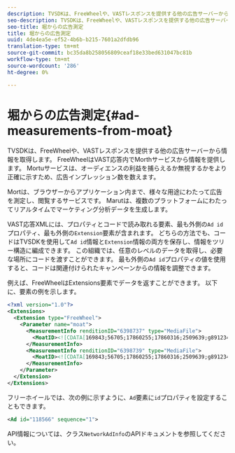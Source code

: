 ```yaml
---
description: TVSDKは、FreeWheelや、VASTレスポンスを提供する他の広告サーバーから情報を取得します。 FreeWheelはVAST応答内でMorthサービスから情報を提供します。 Mortuサービスは、オーディエンスの利益を捕らえるか無視するかをより正確に示すため、広告インプレッション数を数えます。
seo-description: TVSDKは、FreeWheelや、VASTレスポンスを提供する他の広告サーバーから情報を取得します。 FreeWheelはVAST応答内でMorthサービスから情報を提供します。 Mortuサービスは、オーディエンスの利益を捕らえるか無視するかをより正確に示すため、広告インプレッション数を数えます。
seo-title: 堀からの広告測定
title: 堀からの広告測定
uuid: 4de4ea5e-ef52-4b6b-b215-7601a2dfdb96
translation-type: tm+mt
source-git-commit: bc35da8b258056809ceaf18e33bed631047bc81b
workflow-type: tm+mt
source-wordcount: '286'
ht-degree: 0%

---
```



# 堀からの広告測定{#ad-measurements-from-moat}

TVSDKは、FreeWheelや、VASTレスポンスを提供する他の広告サーバーから情報を取得します。 FreeWheelはVAST応答内でMorthサービスから情報を提供します。 Mortuサービスは、オーディエンスの利益を捕らえるか無視するかをより正確に示すため、広告インプレッション数を数えます。

Mortは、ブラウザーからアプリケーション内まで、様々な用途にわたって広告を測定し、閲覧するサービスです。 Marutは、複数のプラットフォームにわたってリアルタイムでマーケティング分析データを生成します。

VAST応答XMLには、プロパティとコードで読み取れる要素、最も外側の`Ad id`プロパティ、最も外側の`Extension`要素が含まれます。 どちらの方法でも、コードはTVSDKを使用して`Ad id`情報と`Extension`情報の両方を保存し、情報をツリー構造に編成できます。 この組織では、任意のレベルのデータを取得し、必要な場所にコードを渡すことができます。 最も外側の`Ad id`プロパティの値を使用すると、コードは関連付けられたキャンペーンからの情報を調整できます。

例えば、FreeWheelはExtensions要素でデータを返すことができます。 以下に、要素の例を示します。

```xml
<?xml version="1.0"?> 
<Extensions> 
  <Extension type="FreeWheel"> 
    <Parameter name="moat"> 
      <MeasurementInfo renditionID="6398737" type="MediaFile"> 
        <MoatID><![CDATA[169843;56705;17860255;17860316;2509639;g8912342;103311138;g436558;530633]]></MoatID> 
      </MeasurementInfo> 
      <MeasurementInfo renditionID="6398739" type="MediaFile"> 
        <MoatID><![CDATA[169843;56705;17860255;17860316;2509639;g8912342;103311138;g436558;530633]]></MoatID> 
      </MeasurementInfo> 
    </Parameter> 
  </Extension> 
</Extensions> 
```

フリーホイールでは、次の例に示すように、`Ad`要素に`id`プロパティを設定することもできます。

```xml
<Ad id="118566" sequence="1">
```

API情報については、クラス`NetworkAdInfo`のAPIドキュメントを参照してください。